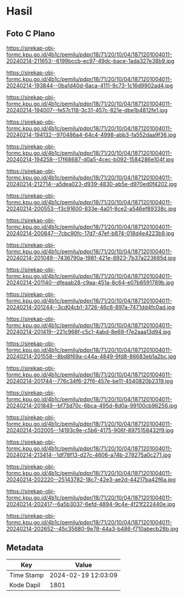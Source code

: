 # Hasil

## Foto C Plano

https://sirekap-obj-formc.kpu.go.id/4b1c/pemilu/pdpr/18/71/20/10/04/1871201004011-20240214-211653--6199bccb-ec97-49dc-bace-1ada327e38b9.jpg

https://sirekap-obj-formc.kpu.go.id/4b1c/pemilu/pdpr/18/71/20/10/04/1871201004011-20240214-193844--0ba1d40d-6aca-4111-9c73-1c16d9902ad4.jpg

https://sirekap-obj-formc.kpu.go.id/4b1c/pemilu/pdpr/18/71/20/10/04/1871201004011-20240214-194007--fe57c118-3c31-457c-821e-dbe1b4812fe1.jpg

https://sirekap-obj-formc.kpu.go.id/4b1c/pemilu/pdpr/18/71/20/10/04/1871201004011-20240214-194132--970486a4-64c4-4998-abb3-fa552daa9f36.jpg

https://sirekap-obj-formc.kpu.go.id/4b1c/pemilu/pdpr/18/71/20/10/04/1871201004011-20240214-194258--17f68687-d0a5-4cec-b092-1584286e104f.jpg

https://sirekap-obj-formc.kpu.go.id/4b1c/pemilu/pdpr/18/71/20/10/04/1871201004011-20240214-212714--a5dea023-d939-4830-ab5e-d970ed0f4202.jpg

https://sirekap-obj-formc.kpu.go.id/4b1c/pemilu/pdpr/18/71/20/10/04/1871201004011-20240214-200553--f3c91600-833e-4a01-8ce2-a546ef89338c.jpg

https://sirekap-obj-formc.kpu.go.id/4b1c/pemilu/pdpr/18/71/20/10/04/1871201004011-20240214-200847--7cbc90fc-17d7-47ef-b874-018d4e4223b9.jpg

https://sirekap-obj-formc.kpu.go.id/4b1c/pemilu/pdpr/18/71/20/10/04/1871201004011-20240214-201049--7436790a-1981-421e-8923-7b37a223685d.jpg

https://sirekap-obj-formc.kpu.go.id/4b1c/pemilu/pdpr/18/71/20/10/04/1871201004011-20240214-201140--dfeaab28-c9aa-451a-8c64-e07b6591789b.jpg

https://sirekap-obj-formc.kpu.go.id/4b1c/pemilu/pdpr/18/71/20/10/04/1871201004011-20240214-201244--3cd04cb1-3726-46c6-897a-7471dd4fc0ad.jpg

https://sirekap-obj-formc.kpu.go.id/4b1c/pemilu/pdpr/18/71/20/10/04/1871201004011-20240214-201419--221c968f-c5c1-4abd-8e69-f7e2aaa13d94.jpg

https://sirekap-obj-formc.kpu.go.id/4b1c/pemilu/pdpr/18/71/20/10/04/1871201004011-20240214-201558--8bd8f69a-c44a-4849-9fd8-86683eb1a2bc.jpg

https://sirekap-obj-formc.kpu.go.id/4b1c/pemilu/pdpr/18/71/20/10/04/1871201004011-20240214-201744--776c34f6-27f6-457e-be11-4540820b2319.jpg

https://sirekap-obj-formc.kpu.go.id/4b1c/pemilu/pdpr/18/71/20/10/04/1871201004011-20240214-201849--bf73d70c-6bca-495d-8d0a-99100cb96256.jpg

https://sirekap-obj-formc.kpu.go.id/4b1c/pemilu/pdpr/18/71/20/10/04/1871201004011-20240214-202005--14193c9e-c5b6-4175-906f-8975158432f9.jpg

https://sirekap-obj-formc.kpu.go.id/4b1c/pemilu/pdpr/18/71/20/10/04/1871201004011-20240214-213414--1df78f13-d27c-4606-a74b-278275a0c271.jpg

https://sirekap-obj-formc.kpu.go.id/4b1c/pemilu/pdpr/18/71/20/10/04/1871201004011-20240214-202220--25143782-18c7-42e3-ae2d-44217ba42f6a.jpg

https://sirekap-obj-formc.kpu.go.id/4b1c/pemilu/pdpr/18/71/20/10/04/1871201004011-20240214-202417--6a5b3037-6efd-4894-9c4e-4f21f222440e.jpg

https://sirekap-obj-formc.kpu.go.id/4b1c/pemilu/pdpr/18/71/20/10/04/1871201004011-20240214-202652--45c35680-9e78-44a3-b486-f710abecb28b.jpg


## Metadata

| Key        | Value               |
| ---------- | ------------------- |
| Time Stamp | 2024-02-19 12:03:09 |
| Kode Dapil | 1801                |



